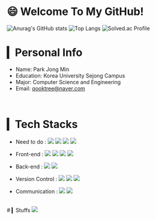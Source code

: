# 😄 Welcome To My GitHub!
![Anurag's GitHub stats](https://github-readme-stats-sand-six-91.vercel.app/api?username=qooktree1&show_icons=true&count_private=true&line_height=24&theme=dracula&hide=stars)
![Top Langs](https://github-readme-stats-sand-six-91.vercel.app/api/top-langs/?username=qooktree1&layout=compact&theme=dracula)
![Solved.ac Profile](http://mazassumnida.wtf/api/v2/generate_badge?boj=qooktree)
</br>

# ▎Personal Info
- Name: Park Jong Min
- Education: Korea University Sejong Campus
- Major: Computer Science and Engineering
- Email: qooktree@naver.com
 
</br>

# ▎Tech Stacks
- Need to do : 
<span><img src="https://img.shields.io/badge/TypeScript-3178C6?style=flat&logo=typescript&logoColor=white"/></span>
<span><img src="https://img.shields.io/badge/React-61dafb?style=flat&logo=react&logoColor=white"/></span>
<span><img src="https://img.shields.io/badge/Redux-764abc?style=flat&logo=redux&logoColor=white"/></span>
<span><img src="https://img.shields.io/badge/Sass-cc6699?style=flat&logo=sass&logoColor=white"/></span>


- Front-end : 
<span><img src="https://img.shields.io/badge/HTML-e34f26?style=flat&logo=html5&logoColor=white"/></span>
<span><img src="https://img.shields.io/badge/CSS-1572b6?style=flat&logo=css3&logoColor=white"/></span>
<span><img src="https://img.shields.io/badge/JavaScript-dbab09?style=flat&logo=javascript&logoColor=white"/></span>
<span><img src="https://img.shields.io/badge/Bootstrap-1572b6?style=flat&logo=bootstrap3&logoColor=white"/></span>


- Back-end : 
<span><img src="https://img.shields.io/badge/Python-3776AB?style=flat&logo=python&logoColor=white"/></span>
<span><img src="https://img.shields.io/badge/Django-4B8673?style=flat&logo=django&logoColor=white"/></span>


- Version Control : 
<span><img src="https://img.shields.io/badge/Git-f05032?style=flat&logo=git&logoColor=white"/></span>
<span><img src="https://img.shields.io/badge/GitHub-181717?style=flat&logo=github&logoColor=white"/></span>
<span><img src="https://img.shields.io/badge/GitLab-181717?style=flat&logo=gitlab&logoColor=white"/></span><br/>

- Communication : 
<span><img src="https://img.shields.io/badge/Figma-f24e1e?style=flat&logo=figma&logoColor=white"/></span>
<span><img src="https://img.shields.io/badge/Jira-f24e1e?style=flat&logo=jira&logoColor=white"/></span>

<br/>
# ▎Stuffs 
<a href="https://www.notion.so/011f1d99aca24b17bbf0e33690820d7d?v=b6c6a8c2cc65471084d7d2d237c207dc"><img src="https://img.shields.io/badge/Notion-000000?style=flat-square&logo=Notion&logoColor=white"/>
 

<!--
- 🔭 I’m currently working on ..
- 🌱 I’m currently learning ...
- 
- 💬 Ask me about ...
- 📫 How to reach me: ...
- 😄 Pronouns: ...
- ⚡ Fun fact: ...
-->
